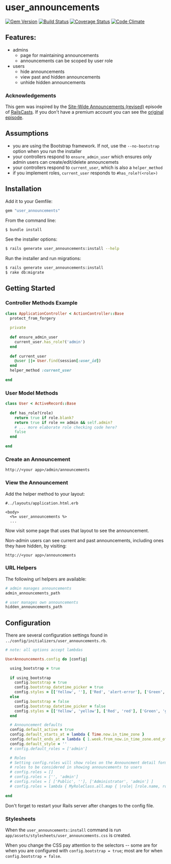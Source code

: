 # user_announcements

[![Gem Version](https://badge.fury.io/rb/user_announcements.png)](http://badge.fury.io/rb/user_announcements)
[![Build Status](https://travis-ci.org/stevedowney/user_announcements.png)](https://travis-ci.org/stevedowney/user_announcements)
[![Coverage Status](https://coveralls.io/repos/stevedowney/user_announcements/badge.png?branch=master)](https://coveralls.io/r/stevedowney/user_announcements?branch=master)
[![Code Climate](https://codeclimate.com/github/stevedowney/user_announcements.png)](https://codeclimate.com/github/stevedowney/user_announcements)

## Features:

* admins
  * page for maintaining announcements
  * announcements can be scoped by user role
* users
  * hide announcements
  * view past and hidden announcements
  * unhide hidden announcements

### Acknowledgements
 
This gem was inspired by the [Site-Wide Announcements (revised)](http://railscasts.com/episodes/103-site-wide-announcements-revised)
episode of [RailsCasts](http://railscasts.com/).  If you don't have a premium account you can see the 
[original episode](http://railscasts.com/episodes/103-site-wide-announcements).

## Assumptions

* you are using the Bootstrap framework.  If not, use the `--no-bootstrap` option when you run the installer
* your controllers respond to `ensure_admin_user` which ensures only admin users can create/edit/delete
announcemets
* your controllers respond to `current_user`, which is also a `helper_method`
* if you implement roles, `current_user` responds to `#has_role?(<role>)`

## Installation

Add it to your Gemfile:

```ruby
gem "user_announcements"
```

From the command line:

```sh
$ bundle install
```

See the installer options:

```sh
$ rails generate user_announcements:install --help
```

Run the installer and run migrations:

```sh
$ rails generate user_announcements:install
$ rake db:migrate
```

## Getting Started

### Controller Methods Example

```ruby
class ApplicationController < ActionController::Base
  protect_from_forgery
  
  private
  
  def ensure_admin_user
    current_user.has_role?('admin')
  end
  
  def current_user
    @user ||= User.find(session[:user_id])
  end
  helper_method :current_user
  
end
```

### User Model Methods


```ruby
class User < ActiveRecord::Base
  
  def has_role?(role)
    return true if role.blank?
    return true if role == admin && self.admin?
    # ... more elaborate role checking code here?
    false
  end
  
end
```

### Create an Announcement

```
http://<your app>/admin/announcements
```

### View the Announcement

Add the helper method to your layout:

```erb
#../layouts/application.html.erb

<body>
  <%= user_announcements %>
  ...
```

Now visit some page that uses that layout to see the announcement.

Non-admin users can see current and past announcements, including ones they have hidden,
by visiting:

```
http://<your app>/announcements
```

### URL Helpers

The following url helpers are available:

```ruby
# admin manages announcements
admin_announcements_path

# user manages own announcements
hidden_announcements_path
```

## Configuration

There are several configuration settings found in `../config/initializers/user_announcements.rb`.

```ruby
# note: all options accept lambdas

UserAnnouncements.config do |config|

  using_bootstrap = true
  
  if using_bootstrap
    config.bootstrap = true
    config.bootstrap_datetime_picker = true
    config.styles = [['Yellow', ''], ['Red', 'alert-error'], ['Green', 'alert-success'], ['Blue', 'alert-info']]
  else
    config.bootstrap = false
    config.bootstrap_datetime_picker = false
    config.styles = [['Yellow', 'yellow'], ['Red', 'red'], ['Green', 'green'], ['Blue', 'blue']]
  end

  # Announcement defaults
  config.default_active = true
  config.default_starts_at = lambda { Time.now.in_time_zone }
  config.default_ends_at = lambda { 1.week.from_now.in_time_zone.end_of_day }
  config.default_style = ''
  # config.default_roles = ['admin']

  # Roles
  # Setting config.roles will show roles on the Announcment detail form and cause
  # roles to be considered in showing announcements to users
  # config.roles = []
  # config.roles = ['', 'admin']
  # config.roles = [ ['Public', ''], ['Administrator', 'admin'] ]
  # config.roles = lambda { MyRoleClass.all.map { |role| [role.name, role.id] } }  
  
end
```

Don't forget to restart your Rails server after changes to the config file.

### Stylesheets

When the `user_announcements:install` command is run `app/assets/stylesheets/user_announcements.css`
is created.  

When you change the CSS pay attention to the selectors -- some are for when you are configured
with `config.bootstrap = true`; most are for when `config.bootstrap = false`.

